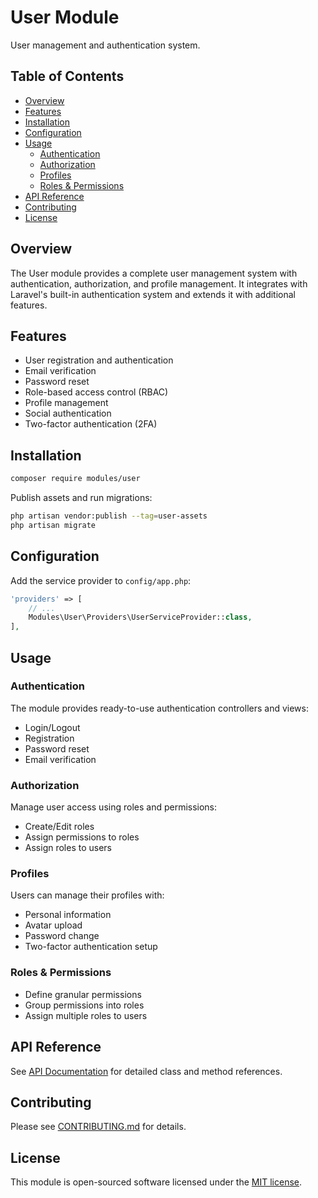 # User Module

User management and authentication system.

## Table of Contents
- [Overview](#overview)
- [Features](#features)
- [Installation](#installation)
- [Configuration](#configuration)
- [Usage](#usage)
  - [Authentication](#authentication)
  - [Authorization](#authorization)
  - [Profiles](#profiles)
  - [Roles & Permissions](#roles--permissions)
- [API Reference](#api-reference)
- [Contributing](#contributing)
- [License](#license)

## Overview
The User module provides a complete user management system with authentication, authorization, and profile management. It integrates with Laravel's built-in authentication system and extends it with additional features.

## Features
- User registration and authentication
- Email verification
- Password reset
- Role-based access control (RBAC)
- Profile management
- Social authentication
- Two-factor authentication (2FA)

## Installation
```bash
composer require modules/user
```

Publish assets and run migrations:
```bash
php artisan vendor:publish --tag=user-assets
php artisan migrate
```

## Configuration
Add the service provider to `config/app.php`:

```php
'providers' => [
    // ...
    Modules\User\Providers\UserServiceProvider::class,
],
```

## Usage

### Authentication
The module provides ready-to-use authentication controllers and views:
- Login/Logout
- Registration
- Password reset
- Email verification

### Authorization
Manage user access using roles and permissions:
- Create/Edit roles
- Assign permissions to roles
- Assign roles to users

### Profiles
Users can manage their profiles with:
- Personal information
- Avatar upload
- Password change
- Two-factor authentication setup

### Roles & Permissions
- Define granular permissions
- Group permissions into roles
- Assign multiple roles to users

## API Reference
See [API Documentation](api.md) for detailed class and method references.

## Contributing
Please see [CONTRIBUTING.md](contributing.md) for details.

## License
This module is open-sourced software licensed under the [MIT license](https://opensource.org/licenses/MIT).
